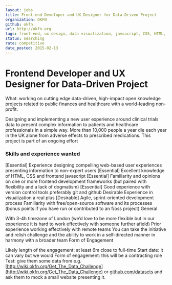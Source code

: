 ```yaml
---
layout: jobs
title: Front-end Developer and UX Designer for Data-Driven Project
organization: OKFN
github: okfn
url: http://okfn.org
tags: front-end, ux design, data visualization, javsacript, CSS, HTML, interface design, agile
status: searching
rate: competitive
date_posted: 2015-02-13
---
```


# Frontend Developer and UX Designer for Data-Driven Project


What: working on cutting edge data-driven, high-impact open knowledge projects related to public finances and healthcare with a world-leading non-profit.

Designing and implementing a new user experience around clinical trials data to present complex information to patients and healthcare professionals in a simple way. More than 10,000 people a year die each year in the UK alone from adverse effects to prescribed medications. This project is part of an ongoing effort

### Skills and experience wanted

[Essential] Experience designing compelling web-based user experiences presenting information to non-expert users
[Essential] Excellent knowledge of HTML, CSS and frontend javascript
[Essential] Familiarity and opinions on one or more frontend development frameworks (but paired with flexibility and a lack of dogmatism)
[Essential] Good experience with version control tools preferably git and github
Desirable Experience in visualization a real plus
[Desirable] Agile, sprint-oriented development process
Familiarity with free/open-source software and its processes (bonus points if you have run or contributed to an f/oss project)
General

With 3-4h timezone of London (we’d love to be more flexible but in our experience it is hard to work effectively with someone further afield)
Prior experience working effectively with remote teams
You can take the initiative and relish challenge and the ability to work in a self-directed manner in harmony with a broader team
Form of Engagement

Likely length of the engagement: at least 6m close to full-time
Start date: it can vary but we would
Form of engagement: this will be a contracting role
Test: give them some data from e.g. [http://wiki.okfn.org/Get_The_Data_Challenge](http://wiki.okfn.org/Get_The_Data_Challenge) or [github.com/datasets](github.com/datasets) and ask them to mock a small website presenting it.
